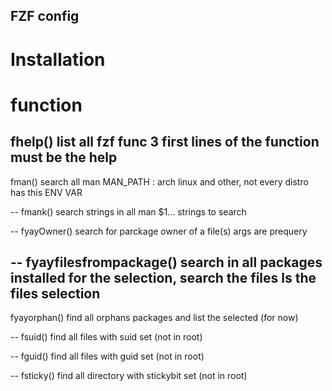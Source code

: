 ## FZF config


# Installation



# function
fhelp()
	 list all fzf func
	 3 first lines of the function must be
	 the help
--
fman()
	 search all man
	 MAN_PATH : arch linux and other, not every distro has this ENV VAR
	
--
fmank()
	 search strings in all man
	 $1... strings to search
	
--
fyayOwner()
	 search for parckage owner of a file(s)
	 args are prequery
	
--
fyayfilesfrompackage()
	 search in all packages installed
	 for the selection,  search the files
	 ls the files selection
--
fyayorphan()
	 find all orphans packages and list the selected (for now)
	
	
--
fsuid()
	 find all files with suid set (not in root)
	
	
--
fguid()
	 find all files with guid set (not in root)
	
	
--
fsticky()
	 find all directory with stickybit set (not in root)
	
	
